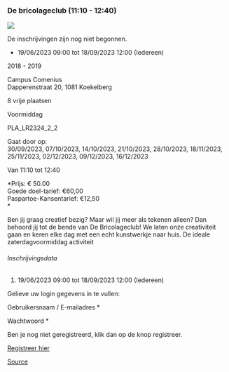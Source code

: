 ### De bricolageclub (11:10 - 12:40)

![](https://s3-eu-west-1.amazonaws.com/os-kwdo/prod/vgc/images/activity/647de9ea3eb4a_De_Bricolageclub.jpg)

De inschrijvingen zijn nog niet begonnen.

* 19/06/2023 09:00 tot 18/09/2023 12:00 (Iedereen)

2018 - 2019

Campus Comenius  
Dapperenstraat 20, 1081 Koekelberg

8 vrije plaatsen

Voormiddag

PLA\_LR2324\_2_2

Gaat door op:  
30/09/2023, 07/10/2023, 14/10/2023, 21/10/2023, 28/10/2023, 18/11/2023, 25/11/2023, 02/12/2023, 09/12/2023, 16/12/2023

Van 11:10 tot 12:40

*Prijs: € 50.00  
Goede doel-tarief: €60,00  
Paspartoe-Kansentarief: €12,50  
*

Ben jij graag creatief bezig? Maar wil jij meer als tekenen alleen? Dan behoord jij tot de bende van De Bricolageclub! We laten onze creativiteit gaan en keren elke dag met een echt kunstwerkje naar huis. De ideale zaterdagvoormiddag activiteit

###### Inschrijvingsdata

1.  19/06/2023 09:00 tot 18/09/2023 12:00 (Iedereen)

Gelieve uw login gegevens in te vullen:

Gebruikersnaam / E-mailadres * 

Wachtwoord * 

  

Ben je nog niet geregistreerd, klik dan op de knop registreer.

[Registreer hier](/registration)

[Source](https://tickets.vgc.be/activity/subscribe/PLA_LR2324_2_2)
